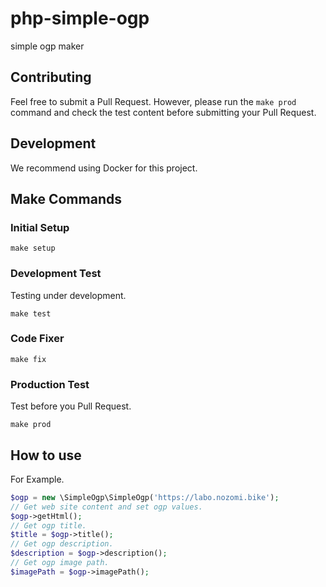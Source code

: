 # php-simple-ogp
simple ogp maker

## Contributing

Feel free to submit a Pull Request. However, please run the `make prod` command and check the test content before submitting your Pull Request.

## Development

We recommend using Docker for this project.

## Make Commands

### Initial Setup

```shell script
make setup
```

### Development Test

Testing under development.

```shell script
make test
```

### Code Fixer

```shell script
make fix
```

### Production Test

Test before you Pull Request.

```shell script
make prod
```

## How to use

For Example.

```php
$ogp = new \SimpleOgp\SimpleOgp('https://labo.nozomi.bike');
// Get web site content and set ogp values.
$ogp->getHtml();
// Get ogp title.
$title = $ogp->title();
// Get ogp description.
$description = $ogp->description();
// Get ogp image path.
$imagePath = $ogp->imagePath();
```
